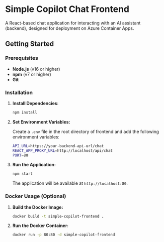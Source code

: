# Simple Copilot Chat Frontend

A React-based chat application for interacting with an AI assistant (backend), designed for deployment on Azure Container Apps.

## Getting Started

### Prerequisites

- **Node.js** (v16 or higher)
- **npm** (v7 or higher)
- **Git**

### Installation

1. **Install Dependencies:**

   ```bash
   npm install
   ```

1. **Set Environment Variables:**

   Create a `.env` file in the root directory of frontend and add the following environment variables:

   ```bash
   API_URL=https://your-backend-api-url/chat
   REACT_APP_PROXY_URL=http://localhost/api/chat
   PORT=80
   ```

1. **Run the Application:**

   ```bash
   npm start
   ```

   The application will be available at `http://localhost:80`.

### Docker Usage (Optional)

1. **Build the Docker Image:**

   ```bash
   docker build -t simple-copilot-frontend .
   ```

1. **Run the Docker Container:**

   ```bash
   docker run -p 80:80 -d simple-copilot-frontend
   ```